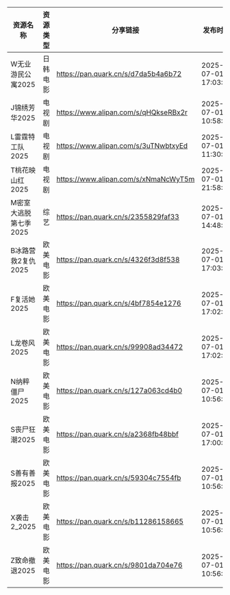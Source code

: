 | 资源名称          | 资源类型 | 分享链接                                 | 发布时间                |
| ------------- | ---- | ------------------------------------ | ------------------- |
| W无业游民公寓2025   | 日韩电影 | https://pan.quark.cn/s/d7da5b4a6b72  | 2025-07-01 17:03:13 |
| J锦绣芳华2025     | 电视剧  | https://www.alipan.com/s/qHQkseRBx2r | 2025-07-01 10:58:30 |
| L雷霆特工队2025    | 电视剧  | https://www.alipan.com/s/3uTNwbtxyEd | 2025-07-01 11:30:29 |
| T桃花映山红2025    | 电视剧  | https://www.alipan.com/s/xNmaNcWyT5m | 2025-07-01 21:58:29 |
| M密室大逃脱第七季2025 | 综艺   | https://pan.quark.cn/s/2355829faf33  | 2025-07-01 14:48:28 |
| B冰路营救2复仇2025  | 欧美电影 | https://pan.quark.cn/s/4326f3d8f538  | 2025-07-01 17:03:05 |
| F复活她2025      | 欧美电影 | https://pan.quark.cn/s/4bf7854e1276  | 2025-07-01 17:02:51 |
| L龙卷风2025      | 欧美电影 | https://pan.quark.cn/s/99908ad34472  | 2025-07-01 17:02:27 |
| N纳粹僵尸2025     | 欧美电影 | https://pan.quark.cn/s/127a063cd4b0  | 2025-07-01 10:56:29 |
| S丧尸狂潮2025     | 欧美电影 | https://pan.quark.cn/s/a2368fb48bbf  | 2025-07-01 17:00:28 |
| S善有善报2025     | 欧美电影 | https://pan.quark.cn/s/59304c7554fb  | 2025-07-01 10:56:48 |
| X袭击2_2025     | 欧美电影 | https://pan.quark.cn/s/b11286158665  | 2025-07-01 10:56:39 |
| Z致命撤退2025     | 欧美电影 | https://pan.quark.cn/s/9801da704e76  | 2025-07-01 10:56:55 |
